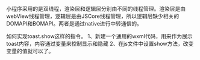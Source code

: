小程序采用的是双线程，渲染层和逻辑层分别由不同的线程管理。渲染层是由webView线程管理，逻辑层是由JSCore线程管理，所以逻辑层缺少相关的DOMAPI和BOMAPI。两者是通过native进行中转通信的。

如何实现toast.show这样的指令。
1、新建一个通用的wxml代码，用来作为展示toast内容，内容通过变量来控制显示和隐藏
2、在js文件中设置show方法，改变变量的值就可以了。
